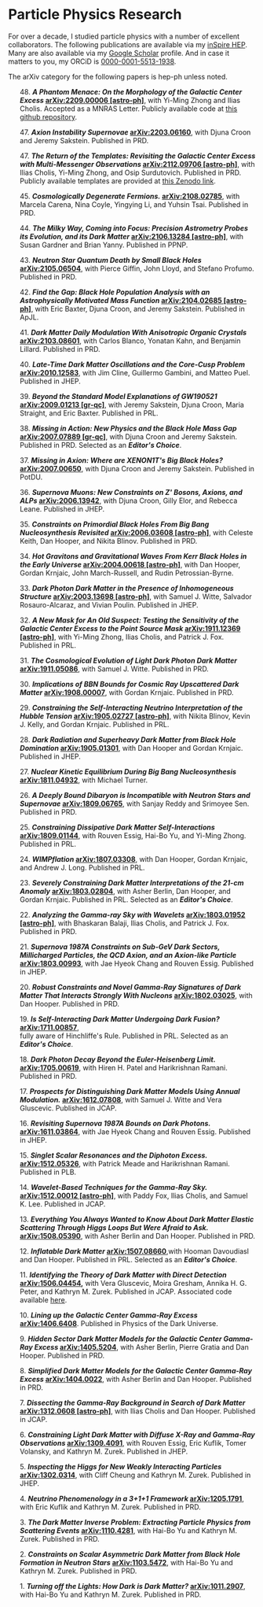 # Particle Physics Research

For over a decade, I studied particle physics with a number of excellent collaborators. The following publications are available via my [inSpire HEP](http://inspirehep.net/author/profile/S.D.McDermott.1). Many are also available via my [Google Scholar](https://scholar.google.com/citations?hl=en&user=Yo19NhQAAAAJ) profile. And in case it matters to you, my ORCiD is [0000-0001-5513-1938](https://orcid.org/0000-0001-5513-1938).

The arXiv category for the following papers is hep-ph unless noted.

<ol reversed>
<p> 48. <b><i> A Phantom Menace: On the Morphology of the Galactic Center Excess</i> <a href="http://arxiv.org/abs/2209.00006">arXiv:2209.00006 [astro-ph]</a></b>, with Yi-Ming Zhong and Ilias Cholis. Accepted as a MNRAS Letter. Publicly available code at <a href="https://github.com/samueldmcdermott/gcepy">this github repository</a>. </p>
<p>47. <b><i> Axion Instability Supernovae</i> <a href="http://arxiv.org/abs/2203.06160">arXiv:2203.06160</a></b>, with Djuna Croon and Jeremy Sakstein. Published in PRD.</p>
<p>47. <b><i> The Return of the Templates: Revisiting the Galactic Center Excess with Multi-Messenger Observations</i> <a href="http://arxiv.org/abs/2112.09706">arXiv:2112.09706 [astro-ph]</a></b>, with Ilias Cholis, Yi-Ming Zhong, and Osip Surdutovich. Published in PRD. Publicly available templates are provided at <a href="https://zenodo.org/record/5787376">this Zenodo link</a>. </p>
<p>45. <b><i> Cosmologically Degenerate Fermions.</i> <a href="https://arxiv.org/abs/2108.02785">arXiv:2108.02785</a></b>, with Marcela Carena, Nina Coyle, Yingying Li, and Yuhsin Tsai. Published in PRD.</p>
<p>44. <b><i> The Milky Way, Coming into Focus: Precision Astrometry Probes its Evolution, and its Dark Matter</i> <a href="https://arxiv.org/abs/2106.13284">arXiv:2106.13284 [astro-ph]</a></b>, with Susan Gardner and Brian Yanny. Published in PPNP.</p>
<p>43. <b><i> Neutron Star Quantum Death by Small Black Holes</i> <a href="https://arxiv.org/abs/2105.06504">arXiv:2105.06504</a></b>, with Pierce Giffin, John Lloyd, and Stefano Profumo. Published in PRD.</p>
<p>42. <b><i> Find the Gap: Black Hole Population Analysis with an Astrophysically Motivated Mass Function</i> <a href="https://arxiv.org/abs/2104.02685">arXiv:2104.02685 [astro-ph]</a></b>, with Eric Baxter, Djuna Croon, and Jeremy Sakstein. Published in ApJL.</p>
<p>41. <b><i> Dark Matter Daily Modulation With Anisotropic Organic Crystals</i> <a href="http://arxiv.org/abs/2103.08601">arXiv:2103.08601</a></b>, with Carlos Blanco, Yonatan Kahn, and Benjamin Lillard. Published in PRD.</p>
<p>40. <b><i> Late-Time Dark Matter Oscillations and the Core-Cusp Problem</i> <a href="http://arxiv.org/abs/2010.12583">arXiv:2010.12583</a></b>, with Jim Cline, Guillermo Gambini, and Matteo Puel. Published in JHEP.</p>
<p>39. <b><i> Beyond the Standard Model Explanations of GW190521</i> <a href="http://arxiv.org/abs/2009.01213">arXiv:2009.01213 [gr-qc]</a></b>, with Jeremy Sakstein, Djuna Croon, Maria Straight, and Eric Baxter. Published in PRL.</p>
<p>38. <b><i> Missing in Action: New Physics and the Black Hole Mass Gap</i> <a href="http://arxiv.org/abs/2007.07889">arXiv:2007.07889 [gr-qc]</a></b>, with Djuna Croon and Jeremy Sakstein. Published in PRD. Selected as an <b><i>Editor's Choice</i></b>.</p>
<p>37. <b><i> Missing in Axion: Where are XENON1T's Big Black Holes?</i> <a href="http://arxiv.org/abs/2007.00650">arXiv:2007.00650</a></b>, with Djuna Croon and Jeremy Sakstein. Published in PotDU.</p>
<p>36. <b><i> Supernova Muons: New Constraints on Z' Bosons, Axions, and ALPs</i> <a href="http://arxiv.org/abs/2006.13942">arXiv:2006.13942</a></b>, with Djuna Croon, Gilly Elor, and Rebecca Leane. Published in JHEP.</p>
<p>35. <b><i> Constraints on Primordial Black Holes From Big Bang Nucleosynthesis Revisited</i> <a href="http://arxiv.org/abs/2006.03608">arXiv:2006.03608 [astro-ph]</a></b>, with Celeste Keith, Dan Hooper, and Nikita Blinov. Published in PRD.</p>
<p>34. <b><i> Hot Gravitons and Gravitational Waves From Kerr Black Holes in the Early Universe</i> <a href="http://arxiv.org/abs/2004.00618">arXiv:2004.00618 [astro-ph]</a></b>, with Dan Hooper, Gordan Krnjaic, John March-Russell, and Rudin Petrossian-Byrne.</p>
<p>33. <b><i> Dark Photon Dark Matter in the Presence of Inhomogeneous Structure</i> <a href="http://arxiv.org/abs/2003.13698">arXiv:2003.13698 [astro-ph]</a></b>, with Samuel J. Witte, Salvador Rosauro-Alcaraz, and Vivian Poulin. Published in JHEP.</p>
<p>32. <b><i> A New Mask for An Old Suspect: Testing the Sensitivity of the Galactic Center Excess to the Point Source Mask</i> <a href="http://arxiv.org/abs/1911.12369">arXiv:1911.12369 [astro-ph]</a></b>, with Yi-Ming Zhong, Ilias Cholis, and Patrick J. Fox. Published in PRL.</p>
<p>31. <b><i> The Cosmological Evolution of Light Dark Photon Dark Matter</i> <a href="http://arxiv.org/abs/1911.05086">arXiv:1911.05086</a></b>, with Samuel J. Witte. Published in PRD.</p>
<p>30. <b><i> Implications of BBN Bounds for Cosmic Ray Upscattered Dark Matter</i> <a href="http://arxiv.org/abs/1908.00007">arXiv:1908.00007</a></b>, with Gordan Krnjaic. Published in PRD.</p>
<p>29. <b><i> Constraining the Self-Interacting Neutrino Interpretation of the Hubble Tension</i> <a href="http://arxiv.org/abs/1905.02727">arXiv:1905.02727 [astro-ph]</a></b>, with Nikita Blinov, Kevin J. Kelly, and Gordan Krnjaic. Published in PRL.</p>
<p>28. <b><i> Dark Radiation and Superheavy Dark Matter from Black Hole Domination</i> <a href="http://arxiv.org/abs/1905.01301">arXiv:1905.01301</a></b>, with Dan Hooper and Gordan Krnjaic. Published in JHEP.</p>
<p>27. <b><i> Nuclear Kinetic Equilibrium During Big Bang Nucleosynthesis</i> <a href="http://arxiv.org/abs/1811.04932">arXiv:1811.04932</a></b>, with Michael Turner.</p>
<p>26. <b><i> A Deeply Bound Dibaryon is Incompatible with Neutron Stars and Supernovae</i> <a href="http://arxiv.org/abs/1809.06765">arXiv:1809.06765</a></b>, with Sanjay Reddy and Srimoyee Sen. Published in PRD.</p>
<p>25. <b><i> Constraining Dissipative Dark Matter Self-Interactions</i> <a href="http://arxiv.org/abs/1809.01144">arXiv:1809.01144</a></b>, with Rouven Essig, Hai-Bo Yu, and Yi-Ming Zhong. Published in PRL.</p>
<p>24. <b><i> WIMPflation</i> <a href="http://arxiv.org/abs/1807.03308">arXiv:1807.03308</a></b>, with Dan Hooper, Gordan Krnjaic, and Andrew J. Long. Published in PRL.</p>
<p>23. <b><i> Severely Constraining Dark Matter Interpretations of the 21-cm Anomaly</i> <a href="http://arxiv.org/abs/1803.02804">arXiv:1803.02804</a></b>, with Asher Berlin, Dan Hooper, and Gordan Krnjaic. Published in PRL. Selected as an <b><i>Editor's Choice</i></b>.</p>
<p>22. <b><i> Analyzing the Gamma-ray Sky with Wavelets</i> <a href="http://arxiv.org/abs/1803.01952">arXiv:1803.01952 [astro-ph]</a></b>, with Bhaskaran Balaji, Ilias Cholis, and Patrick J. Fox. Published in PRD.</p>
<p>21. <b><i> Supernova 1987A Constraints on Sub-GeV Dark Sectors, Millicharged Particles, the QCD Axion, and an Axion-like Particle</i> <a href="http://arxiv.org/abs/1803.00993">arXiv:1803.00993</a></b>, with Jae Hyeok Chang and Rouven Essig. Published in JHEP.</p>
<p>20. <b><i> Robust Constraints and Novel Gamma-Ray Signatures of Dark Matter That Interacts Strongly With Nucleons</i> <a href="http://arxiv.org/abs/1802.03025">arXiv:1802.03025</a></b>, with Dan Hooper. Published in PRD.</p>
<p>19. <b><i> Is Self-Interacting Dark Matter Undergoing Dark Fusion?</i> <a href="http://arxiv.org/abs/1711.00857">arXiv:1711.00857</a></b>,<br> fully aware of Hinchliffe's Rule. Published in PRL. Selected as an <b><i>Editor's Choice</i></b>.</p>
<p>18. <b><i> Dark Photon Decay Beyond the Euler-Heisenberg Limit.</i> <a href="http://arxiv.org/abs/1705.00619">arXiv:1705.00619</a></b>, with Hiren H. Patel and Harikrishnan Ramani. Published in PRD.</p>
<p>17. <b><i> Prospects for Distinguishing Dark Matter Models Using Annual Modulation.</i> <a href="http://arxiv.org/abs/1612.07808">arXiv:1612.07808</a></b>, with Samuel J. Witte and Vera Gluscevic. Published in JCAP.</p>
<p>16. <b><i> Revisiting Supernova 1987A Bounds on Dark Photons.</i> <a href="http://arxiv.org/abs/1611.03864">arXiv:1611.03864</a></b>, with Jae Hyeok Chang and Rouven Essig. Published in JHEP.</p>
<p>15. <b><i> Singlet Scalar Resonances and the Diphoton Excess.</i> <a href="http://arxiv.org/abs/1512.05326">arXiv:1512.05326</a></b>, with Patrick Meade and Harikrishnan Ramani. Published in PLB.</p>
<p>14. <b><i> Wavelet-Based Techniques for the Gamma-Ray Sky.</i> <a href="http://arxiv.org/abs/1512.00012">arXiv:1512.00012 [astro-ph]</a></b>, with Paddy Fox, Ilias Cholis, and Samuel K. Lee. Published in JCAP.</p>
<p>13. <b><i> Everything You Always Wanted to Know About Dark Matter Elastic Scattering Through Higgs Loops But Were Afraid to Ask.</i> <a href="http://arxiv.org/abs/1508.05390">arXiv:1508.05390</a></b>, with Asher Berlin and Dan Hooper. Published in PRD.</p>
<p>12. <b><i>Inflatable Dark Matter</i> <a href="http://arxiv.org/abs/1507.08660">arXiv:1507.08660</a></b>,with Hooman Davoudiasl and Dan Hooper. Published in PRL. Selected as an <b><i>Editor's Choice</i></b>.</p>
<p>11. <b><i>Identifying the Theory of Dark Matter with Direct Detection</i> <a href="http://arxiv.org/abs/1506.04454">arXiv:1506.04454</a>,</b> with Vera Gluscevic, Moira Gresham, Annika H. G. Peter, and Kathryn M. Zurek. Published in JCAP. Associated code available <a href="http://ascl.net/1506.002">here</a>.</b>
<p>10. <b><i>Lining up the Galactic Center Gamma-Ray Excess</i> <a href="http://arxiv.org/abs/1406.6408">arXiv:1406.6408</a></a></b>.
Published in Physics of the Dark Universe.</p>
<p>9. <b><i>Hidden Sector Dark Matter Models for the Galactic Center Gamma-Ray Excess</i> <a href="http://arxiv.org/abs/1405.5204">arXiv:1405.5204</a></b>, with Asher Berlin, Pierre Gratia and Dan Hooper. Published in PRD.</p>
<p>8. <b><i>Simplified Dark Matter Models for the Galactic Center Gamma-Ray Excess</i> <a href="http://arxiv.org/abs/1404.0022">arXiv:1404.0022</a></b>, with Asher Berlin and Dan Hooper. Published in PRD.</p>
<p>7. <b><i>Dissecting the Gamma-Ray Background in Search of Dark Matter</i> <a href="http://arxiv.org/abs/1312.0608">arXiv:1312.0608 [astro-ph]</a></b>, with Ilias Cholis and Dan Hooper. Published in JCAP.</p>
<p>6. <b><i>Constraining Light Dark Matter with Diffuse X-Ray and Gamma-Ray Observations</i> <a href="http://arxiv.org/abs/1309.4091">arXiv:1309.4091</a></b>, with Rouven Essig, Eric Kuflik, Tomer Volansky, and Kathryn M. Zurek. Published in JHEP.</p>
<p>5. <b><i>Inspecting the Higgs for New Weakly Interacting Particles</i> <a href="http://arxiv.org/abs/1302.0314">arXiv:1302.0314</a></b>, with Cliff Cheung and Kathryn M. Zurek. Published in JHEP.</p>
<p>4. <b><i>Neutrino Phenomenology in a 3+1+1 Framework</i> <a href="http://arxiv.org/abs/1205.1791">arXiv:1205.1791</a></b>, with Eric Kuflik and Kathryn M. Zurek. Published in PRD.</p>
<p>3. <b><i>The Dark Matter Inverse Problem: Extracting Particle Physics from Scattering Events</i> <a href="http://arxiv.org/abs/1110.4281">arXiv:1110.4281</a></b>, with Hai-Bo Yu and Kathryn M. Zurek. Published in PRD.</p>
<p>2. <b><i>Constraints on Scalar Asymmetric Dark Matter from Black Hole Formation in Neutron Stars</i> <a href="http://arxiv.org/abs/1103.5472">arXiv:1103.5472</a></b>, with Hai-Bo Yu and Kathryn M. Zurek. Published in PRD.</p>
<p>1. <b><i>Turning off the Lights: How Dark is Dark Matter?</i> <a href="http://arxiv.org/abs/1011.2907">arXiv:1011.2907</a></b>, with Hai-Bo Yu and Kathryn M. Zurek. Published in PRD.</p>
</ol>
